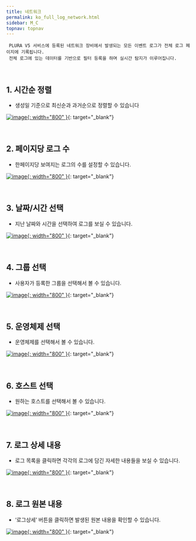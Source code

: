 ```yaml
---
title: 네트워크
permalink: ko_full_log_network.html
sidebar: M_C
topnav: topnav
---
```


     PLURA V5 서비스에 등록된 네트워크 장비에서 발생되는 모든 이벤트 로그가 전체 로그 페이지에 기록됩니다.
     전체 로그에 있는 데이터를 기반으로 필터 등록을 하며 실시간 탐지가 이루어집니다.

 
<br />

## 1. 시간순 정렬
- 생성일 기준으로 최신순과 과거순으로 정렬할 수 있습니다

[![image](/docs/images/Manual/common/full_log/network/1.png){: width="800" }](/docs/images/Manual/common/full_log/network/1.png){: target="_blank"} 

<br />

## 2. 페이지당 로그 수
- 한페이지당 보여지는 로그의 수를 설정할 수 있습니다.

[![image](/docs/images/Manual/common/full_log/network/2.png){: width="800" }](/docs/images/Manual/common/full_log/network/2.png){: target="_blank"}  

<br />

## 3. 날짜/시간 선택
- 지난 날짜와 시간을 선택하여 로그를 보실 수 있습니다.

[![image](/docs/images/Manual/common/full_log/network/3.png){: width="800" }](/docs/images/Manual/common/full_log/network/3.png){: target="_blank"}  

<br />

## 4. 그룹 선택
- 사용자가 등록한 그룹을 선택해서 볼 수 있습니다.

[![image](/docs/images/Manual/common/full_log/network/4.png){: width="800" }](/docs/images/Manual/common/full_log/network/4.png){: target="_blank"}  

<br />

## 5. 운영체제 선택
- 운영체제를 선택해서 볼 수 있습니다.

[![image](/docs/images/Manual/common/full_log/network/5.png){: width="800" }](/docs/images/Manual/common/full_log/network/5.png){: target="_blank"}  

<br />

## 6. 호스트 선택
- 원하는 호스트를 선택해서 볼 수 있습니다.

[![image](/docs/images/Manual/common/full_log/network/6.png){: width="800" }](/docs/images/Manual/common/full_log/network/6.png){: target="_blank"}  

<br />

## 7. 로그 상세 내용
- 로그 목록을 클릭하면 각각의 로그에 담긴 자세한 내용들을 보실 수 있습니다.

[![image](/docs/images/Manual/common/full_log/network/7.png){: width="800" }](/docs/images/Manual/common/full_log/network/7.png){: target="_blank"}  

<br />

## 8. 로그 원본 내용
- ‘로그상세’ 버튼을 클릭하면 발생된 원본 내용을 확인할 수 있습니다.

[![image](/docs/images/Manual/common/full_log/network/8.png){: width="800" }](/docs/images/Manual/common/full_log/network/8.png){: target="_blank"} 